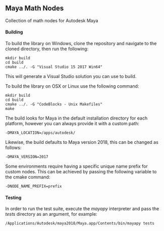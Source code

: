 ## Maya Math Nodes
Collection of math nodes for Autodesk Maya

#### Building
To build the library on Windows, clone the repository and navigate to the cloned directory,
then run the following:

```
mkdir build
cd build
cmake ../. -G "Visual Studio 15 2017 Win64"
```

This will generate a Visual Studio solution you can use to build.

To build the library on OSX or Linux use the following command:

```
mkdir build
cd build
cmake ../. -G "CodeBlocks - Unix Makefiles"
make
```

The build looks for Maya in the default installation directory for each platform, however you can always provide it with a custom path:

```-DMAYA_LOCATION=/apps/autodesk/```

Likewise, the build defaults to Maya version 2018, this can be changed as follows:

```-DMAYA_VERSION=2017```

Some environments require having a specific unique name prefix for custom nodes.
This can be achieved by passing the following variable to the cmake command:

```-DNODE_NAME_PREFIX=prefix```

#### Testing
In order to run the test suite, execute the *mayapy* interpreter and pass the *tests* directory as an argument, for example:

```/Applications/Autodesk/maya2018/Maya.app/Contents/bin/mayapy tests```
